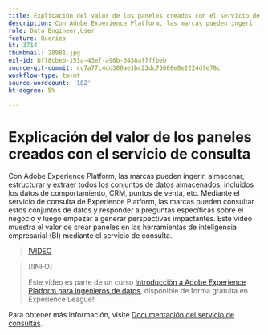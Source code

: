 ```yaml
---
title: Explicación del valor de los paneles creados con el servicio de consulta
description: Con Adobe Experience Platform, las marcas pueden ingerir, almacenar, estructurar y extraer todos los conjuntos de datos almacenados, incluidos los datos de comportamiento, CRM, puntos de venta, etc. Mediante el servicio de consulta de Experience Platform, las marcas pueden consultar estos conjuntos de datos y responder a preguntas específicas sobre el negocio y luego empezar a generar perspectivas impactantes. Este vídeo muestra el valor de crear paneles en las herramientas de inteligencia empresarial (BI) mediante el servicio de consulta.
role: Data Engineer,User
feature: Queries
kt: 3714
thumbnail: 28981.jpg
exl-id: bf78cbeb-151a-43ef-a90b-6438af7ffbeb
source-git-commit: cc7a77c4dd380ae1bc23dc75608e8e2224dfe78c
workflow-type: tm+mt
source-wordcount: '182'
ht-degree: 5%

---
```


# Explicación del valor de los paneles creados con el servicio de consulta

Con Adobe Experience Platform, las marcas pueden ingerir, almacenar, estructurar y extraer todos los conjuntos de datos almacenados, incluidos los datos de comportamiento, CRM, puntos de venta, etc. Mediante el servicio de consulta de Experience Platform, las marcas pueden consultar estos conjuntos de datos y responder a preguntas específicas sobre el negocio y luego empezar a generar perspectivas impactantes. Este vídeo muestra el valor de crear paneles en las herramientas de inteligencia empresarial (BI) mediante el servicio de consulta.

>[!VIDEO](https://video.tv.adobe.com/v/28981?quality=12&learn=on)

>[!INFO]
>
> Este vídeo es parte de un curso [Introducción a Adobe Experience Platform para ingenieros de datos](https://experienceleague.adobe.com/?recommended=ExperiencePlatform-D-1-2020.2), disponible de forma gratuita en Experience League!

Para obtener más información, visite [Documentación del servicio de consultas](https://experienceleague.adobe.com/docs/experience-platform/query/home.html?lang=es).

